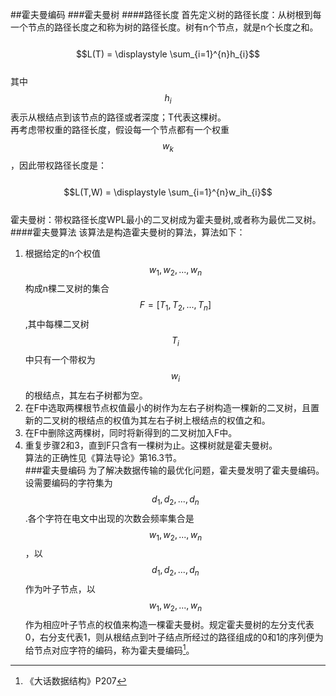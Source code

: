 ##霍夫曼编码
###霍夫曼树
####路径长度
首先定义树的路径长度：从树根到每一个节点的路径长度之和称为树的路径长度。树有n个节点，就是n个长度之和。  
&emsp;&emsp;$$L(T) = \displaystyle \sum_{i=1}^{n}h_{i}$$  
其中$$h_{i}$$表示从根结点到该节点的路径或者深度；T代表这棵树。  
再考虑带权重的路径长度，假设每一个节点都有一个权重$$w_k$$，因此带权路径长度是：  
&emsp;&emsp;$$L(T,W) = \displaystyle \sum_{i=1}^{n}w_ih_{i}$$  
霍夫曼树：带权路径长度WPL最小的二叉树成为霍夫曼树,或者称为最优二叉树。  
####霍夫曼算法
该算法是构造霍夫曼树的算法，算法如下：  
1. 根据给定的n个权值$$w_1,w_2,...,w_n$$构成n棵二叉树的集合$$F=[T_1,T_2,...,T_n]$$,其中每棵二叉树$$T_i$$中只有一个带权为$$w_i$$的根结点，其左右子树都为空。  
2. 在F中选取两棵根节点权值最小的树作为左右子树构造一棵新的二叉树，且置新的二叉树的根结点的权值为其左右子树上根结点的权值之和。  
3. 在F中删除这两棵树，同时将新得到的二叉树加入F中。  
4. 重复步骤2和3，直到F只含有一棵树为止。这棵树就是霍夫曼树。  
算法的正确性见《算法导论》第16.3节。  
###霍夫曼编码
为了解决数据传输的最优化问题，霍夫曼发明了霍夫曼编码。  
设需要编码的字符集为$$d_1,d_2,...,d_n$$.各个字符在电文中出现的次数会频率集合是$$w_1,w_2,...,w_n$$，以$$d_1,d_2,...,d_n$$作为叶子节点，以$$w_1,w_2,...,w_n$$作为相应叶子节点的权值来构造一棵霍夫曼树。规定霍夫曼树的左分支代表0，右分支代表1，则从根结点到叶子结点所经过的路径组成的0和1的序列便为给节点对应字符的编码，称为霍夫曼编码[^1]。  

[^1]: 《大话数据结构》P207

